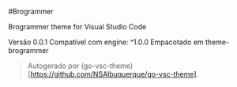 #Brogrammer

Brogrammer theme for Visual Studio Code

Versão 0.0.1
Compatível com engine: ^1.0.0
Empacotado em theme-brogrammer

> Autogerado por (go-vsc-theme)[https://github.com/NSAlbuquerque/go-vsc-theme].